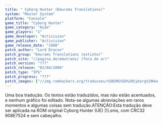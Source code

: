 ```yaml
---
title: " Cyborg Hunter (Emuroms Translations)"
system: "Master System"
platform: "Console"
game_title: "Cyborg Hunter"
game_category: "Ação"
game_players: "1"
game_developer: "Activision"
game_publisher: "Activision"
game_release_date: "1988"
patch_author: "Lord Dracon"
patch_group: "Emuroms Translations (extinto)"
patch_site: "//pagina.de/emutrans/ (fora do ar)"
patch_version: "???"
patch_release: "02/04/2000"
patch_type: "IPS"
patch_progress: "???"
patch_images: ["//img.romhackers.org/traducoes/%5BSMS%5D%20Cyborg%20Hunter%20-%20Emuroms%20Translations%20-%201.png","//img.romhackers.org/traducoes/%5BSMS%5D%20Cyborg%20Hunter%20-%20Emuroms%20Translations%20-%202.png","//img.romhackers.org/traducoes/%5BSMS%5D%20Cyborg%20Hunter%20-%20Emuroms%20Translations%20-%203.png"]
---
```

Uma boa tradução. Os textos estão traduzidos, mas não estão acentuados, e nenhum gráfico foi editado. Nota-se algumas abreviações em raros momentos e algumas coisas sem tradução.ATENÇÃO:Esta tradução deve ser aplicada na ROM original Cyborg Hunter (UE) [!].sms, com CRC32 908E7524 e sem cabeçalho.
